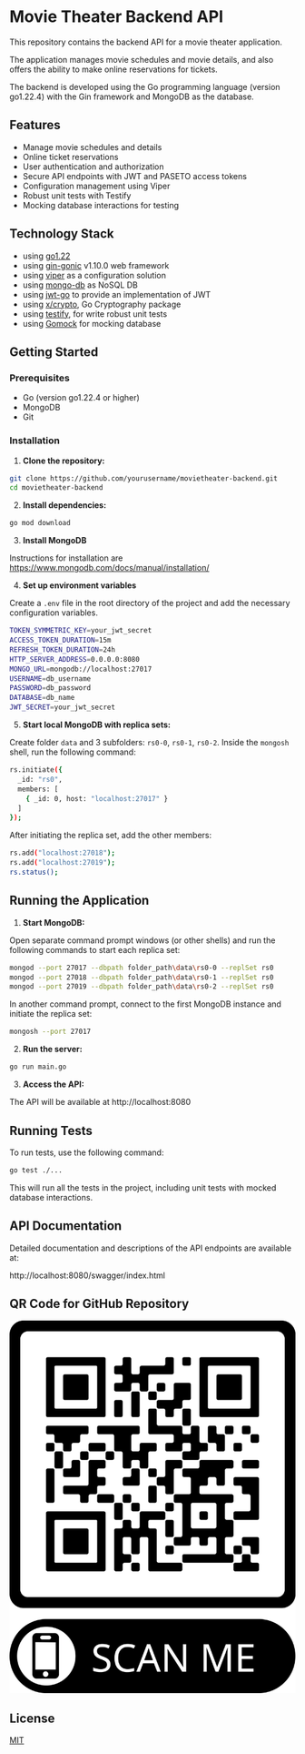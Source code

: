 # Movie Theater Backend API

This repository contains the backend API for a movie theater application. 

The application manages movie schedules and movie details, and also offers the ability to make online reservations for tickets. 

The backend is developed using the Go programming language (version go1.22.4) with the Gin framework and MongoDB as the database.

## Features

- Manage movie schedules and details
- Online ticket reservations
- User authentication and authorization
- Secure API endpoints with JWT and PASETO access tokens
- Configuration management using Viper
- Robust unit tests with Testify
- Mocking database interactions for testing

## Technology Stack

* using [go1.22](https://tip.golang.org/doc/go1.22)
* using [gin-gonic](https://github.com/gin-gonic/gin#gin-web-framework) v1.10.0 web framework
* using [viper](https://github.com/spf13/viper) as a configuration solution
* using [mongo-db](https://www.mongodb.com/) as NoSQL DB
* using [jwt-go](github.com/dgrijalva/jwt-go) to provide an implementation of JWT
* using [x/crypto](golang.org/x/crypto), Go Cryptography package 
* using [testify](https://github.com/stretchr/testify), for write robust unit tests 
* using [Gomock](https://github.com/golang/mock) for mocking database


## Getting Started

### Prerequisites
-	Go (version go1.22.4 or higher)
-	MongoDB
-	Git

### Installation

1.	**Clone the repository:**

```sh
git clone https://github.com/yourusername/movietheater-backend.git
cd movietheater-backend
```

2. **Install dependencies:**

```sh
go mod download
```

3. **Install MongoDB**
   
Instructions for installation are https://www.mongodb.com/docs/manual/installation/

4. **Set up environment variables**

Create a `.env` file in the root directory of the project and add the necessary configuration variables.

```sh
TOKEN_SYMMETRIC_KEY=your_jwt_secret
ACCESS_TOKEN_DURATION=15m
REFRESH_TOKEN_DURATION=24h
HTTP_SERVER_ADDRESS=0.0.0.0:8080
MONGO_URL=mongodb://localhost:27017
USERNAME=db_username
PASSWORD=db_password
DATABASE=db_name
JWT_SECRET=your_jwt_secret
```
5. **Start local MongoDB with replica sets:**

Create folder `data` and 3 subfolders: `rs0-0`, `rs0-1`, `rs0-2`.
Inside the `mongosh` shell, run the following command:
```sh
rs.initiate({
  _id: "rs0",
  members: [
    { _id: 0, host: "localhost:27017" }
  ]
});
```
After initiating the replica set, add the other members:
```sh
rs.add("localhost:27018");
rs.add("localhost:27019");
rs.status();
```

## Running the Application

1. **Start MongoDB:**

Open separate command prompt windows (or other shells) and run the following commands to start each replica set:
```sh
mongod --port 27017 --dbpath folder_path\data\rs0-0 --replSet rs0
mongod --port 27018 --dbpath folder_path\data\rs0-1 --replSet rs0
mongod --port 27019 --dbpath folder_path\data\rs0-2 --replSet rs0
```
In another command prompt, connect to the first MongoDB instance and initiate the replica set:
```sh
mongosh --port 27017
```

2. **Run the server:**

```sh
go run main.go
```

3. **Access the API:**

The API will be available at http://localhost:8080

## Running Tests

To run tests, use the following command:

```sh
go test ./...
```

This will run all the tests in the project, including unit tests with mocked database interactions.

## API Documentation

Detailed documentation and descriptions of the API endpoints are available at:

http://localhost:8080/swagger/index.html

## QR Code for GitHub Repository

![QR Code](frame.png)

## License

[MIT](https://choosealicense.com/licenses/mit/)
